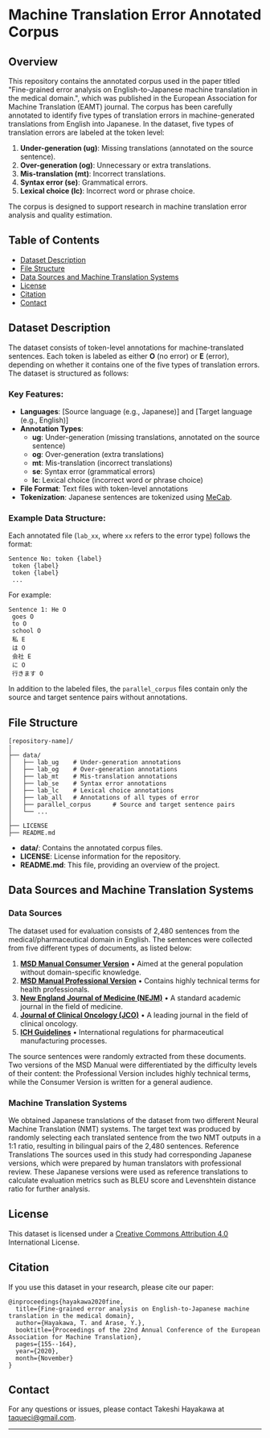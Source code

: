 # Machine Translation Error Annotated Corpus

## Overview

This repository contains the annotated corpus used in the paper titled "Fine-grained error analysis on English-to-Japanese machine translation in the medical domain.", which was published in the European Association for Machine Translation (EAMT) journal. The corpus has been carefully annotated to identify five types of translation errors in machine-generated translations from English into Japanese.
In the dataset, five types of translation errors are labeled at the token level:

1. **Under-generation (ug)**: Missing translations (annotated on the source sentence).
2. **Over-generation (og)**: Unnecessary or extra translations.
3. **Mis-translation (mt)**: Incorrect translations.
4. **Syntax error (se)**: Grammatical errors.
5. **Lexical choice (lc)**: Incorrect word or phrase choice.

The corpus is designed to support research in machine translation error analysis and quality estimation.

## Table of Contents

- [Dataset Description](#dataset-description)
- [File Structure](#file-structure)
- [Data Sources and Machine Translation Systems](#data-sources-and-machine-translation-systems)
- [License](#license)
- [Citation](#citation)
- [Contact](#contact)

## Dataset Description

The dataset consists of token-level annotations for machine-translated sentences. Each token is labeled as either **O** (no error) or **E** (error), depending on whether it contains one of the five types of translation errors. The dataset is structured as follows:

### Key Features:

- **Languages**: [Source language (e.g., Japanese)] and [Target language (e.g., English)]
- **Annotation Types**:
  - **ug**: Under-generation (missing translations, annotated on the source sentence)
  - **og**: Over-generation (extra translations)
  - **mt**: Mis-translation (incorrect translations)
  - **se**: Syntax error (grammatical errors)
  - **lc**: Lexical choice (incorrect word or phrase choice)
- **File Format**: Text files with token-level annotations
- **Tokenization**: Japanese sentences are tokenized using [MeCab](https://taku910.github.io/mecab/).

### Example Data Structure:

Each annotated file (`lab_xx`, where `xx` refers to the error type) follows the format:

```
Sentence No: token {label}
 token {label}
 token {label}
 ...
```

For example:

```
Sentence 1: He O
 goes O
 to O
 school O
 私 E
 は O
 会社 E
 に O
 行きます O
```

In addition to the labeled files, the `parallel_corpus` files contain only the source and target sentence pairs without annotations.

## File Structure

```
[repository-name]/
│
├── data/
│   ├── lab_ug    # Under-generation annotations
│   ├── lab_og    # Over-generation annotations
│   ├── lab_mt    # Mis-translation annotations
│   ├── lab_se    # Syntax error annotations
│   ├── lab_lc    # Lexical choice annotations
│   ├── lab_all   # Annotations of all types of error
│   ├── parallel_corpus      # Source and target sentence pairs
│   └── ...
│
├── LICENSE
├── README.md
```

- **data/**: Contains the annotated corpus files.
- **LICENSE**: License information for the repository.
- **README.md**: This file, providing an overview of the project.

## Data Sources and Machine Translation Systems
### Data Sources
The dataset used for evaluation consists of 2,480 sentences from the medical/pharmaceutical domain in English. The sentences were collected from five different types of documents, as listed below:
1.	[**MSD Manual Consumer Version**](https://www.msdmanuals.com/home)
•	Aimed at the general population without domain-specific knowledge.
2.	[**MSD Manual Professional Version**](https://www.msdmanuals.com/professional)
•	Contains highly technical terms for health professionals.
3.	[**New England Journal of Medicine (NEJM)**](https://www.nejm.org/)
•	A standard academic journal in the field of medicine.
4.	[**Journal of Clinical Oncology (JCO)**](https://ascopubs.org/journal/jco)
•	A leading journal in the field of clinical oncology.
5.	[**ICH Guidelines**](https://www.ich.org/page/ich-guidelines)
•	International regulations for pharmaceutical manufacturing processes.

The source sentences were randomly extracted from these documents. Two versions of the MSD Manual were differentiated by the difficulty levels of their content: the Professional Version includes highly technical terms, while the Consumer Version is written for a general audience.

### Machine Translation Systems
We obtained Japanese translations of the dataset from two different Neural Machine Translation (NMT) systems. The target text was produced by randomly selecting each translated sentence from the two NMT outputs in a 1:1 ratio, resulting in bilingual pairs of the 2,480 sentences.
Reference Translations
The sources used in this study had corresponding Japanese versions, which were prepared by human translators with professional review. These Japanese versions were used as reference translations to calculate evaluation metrics such as BLEU score and Levenshtein distance ratio for further analysis.

## License

This dataset is licensed under a [Creative Commons Attribution 4.0](https://creativecommons.org/licenses/by-nc-nd/4.0/) International License.

## Citation

If you use this dataset in your research, please cite our paper:

```
@inproceedings{hayakawa2020fine,
  title={Fine-grained error analysis on English-to-Japanese machine translation in the medical domain},
  author={Hayakawa, T. and Arase, Y.},
  booktitle={Proceedings of the 22nd Annual Conference of the European Association for Machine Translation},
  pages={155--164},
  year={2020},
  month={November}
}
```

## Contact

For any questions or issues, please contact Takeshi Hayakawa at taqueci@gmail.com.

---
